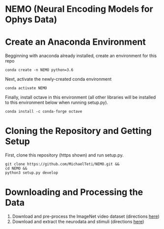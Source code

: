 # NEMO (Neural Encoding Models for Ophys Data)
# Create an Anaconda Environment
Begginning with anaconda already installed, create an environment for this repo 
```
conda create -n NEMO python=3.6
```
Next, activate the newly-created conda environment
```
conda activate NEMO
```
Finally, install octave in this environment (all other libraries will be installed 
to this environment below when running setup.py).
```
conda install -c conda-forge octave
```

# Cloning the Repository and Getting Setup
First, clone this repository (https shown) and run setup.py.
```
git clone https://github.com/MichaelTeti/NEMO.git &&
cd NEMO &&
python3 setup.py develop
```

# Downloading and Processing the Data
1. Download and pre-process the ImageNet video dataset (directions [here](https://github.com/MichaelTeti/NEMO/tree/main/scripts/image_scripts))
2. Download and extract the neurodata and stimuli (directions [here](https://github.com/MichaelTeti/NEMO/tree/main/scripts/allensdk_scripts))
